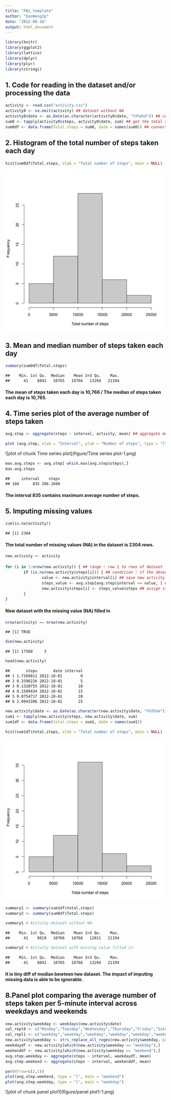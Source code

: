 ```yaml
---
title: "PA1_template"
author: "DaoHengJp"
date: "2022-08-16"
output: html_document
---
```





```r
library(knitr)
library(ggplot2)
library(lattice)
library(dplyr)
library(plyr)
library(stringi)
```


## 1. Code for reading in the dataset and/or processing the data


```r
activity <- read.csv("activity.csv")
activity0 <- na.omit(activity) ## dataset without NA
activity0$date <- as.Date(as.character(activity0$date, "%Y%m%d")) ## convert activity's date in DATE class
sum0 <- tapply(activity0$steps, activity0$date, sum) ## get the total steps (ARRAY class) in each day
sum0df <- data.frame(Total.steps = sum0, date = names(sum0)) ## convert sum0 into data frame by column names of sum0 and observation as sum0 total steps value
```


## 2. Histogram of the total number of steps taken each day


```r
hist(sum0df$Total.steps, xlab = "Total number of steps", main = NULL)
```

![plot of chunk hist1](figure/hist1-1.png)


## 3. Mean and median number of steps taken each day


```r
summary(sum0df$Total.steps)
```

```
##    Min. 1st Qu.  Median    Mean 3rd Qu.    Max. 
##      41    8841   10765   10766   13294   21194
```
#### The mean of steps taken each day is 10,766 / The median of steps taken each day is 10,765.


## 4. Time series plot of the average number of steps taken


```r
avg.step <- aggregate(steps ~ interval, activity, mean) ## aggregate mean of step in average 5mins interval
```


```r
plot (avg.step, xlab = "Interval", ylab = "Number of steps", type = "l")
```

![plot of chunk Time series plot](figure/Time series plot-1.png)


```r
max.avg.steps <- avg.step[ which.max(avg.step$steps),]
max.avg.steps
```

```
##     interval    steps
## 104      835 206.1698
```
#### The interval 835 contains maximum average number of steps. 


## 5. Imputing missing values


```r
sum(is.na(activity)) 
```

```
## [1] 2304
```
#### The total number of missing values (NA) in the dataset is 2304 rows.


```r
new.activity <- activity

for (i in 1:nrow(new.activity)) { ## range : row 1 to rows of dataset 
        if (is.na(new.activity$steps[i])) { ## condition : if the observation of step is NA , then... 
                value <- new.activity$interval[i] ## save new activity's interval value 
                steps_value <- avg.step[avg.step$interval == value, ] ## extract data frame of interval and steps by the interval value of both data set are equal  
                new.activity$steps[i] <- steps_value$steps ## assign step_value's steps to new activity 
        }
} 
```
#### New dataset with the missing value (NA) filled in 

```r
nrow(activity) == nrow(new.activity)
```

```
## [1] TRUE
```

```r
dim(new.activity)
```

```
## [1] 17568     3
```

```r
head(new.activity)
```

```
##       steps       date interval
## 1 1.7169811 2012-10-01        0
## 2 0.3396226 2012-10-01        5
## 3 0.1320755 2012-10-01       10
## 4 0.1509434 2012-10-01       15
## 5 0.0754717 2012-10-01       20
## 6 2.0943396 2012-10-01       25
```


```r
new.activity$date <- as.Date(as.character(new.activity$date, "%Yd%%m"))
sum1 <- tapply(new.activity$steps, new.activity$date, sum)
sum1df <- data.frame(total.steps = sum1, date = names(sum1))
```


```r
hist(sum1df$total.steps, xlab = "Total number of steps", main = NULL)
```

![plot of chunk hist2](figure/hist2-1.png)


```r
summary1 <- summary(sum1df$total.steps)
summary2 <- summary(sum0df$Total.steps)
```

```r
summary1 # Activity dataset without NA.
```

```
##    Min. 1st Qu.  Median    Mean 3rd Qu.    Max. 
##      41    9819   10766   10766   12811   21194
```

```r
summary2 # Activity dataset with missing value filled in.
```

```
##    Min. 1st Qu.  Median    Mean 3rd Qu.    Max. 
##      41    8841   10765   10766   13294   21194
```
#### It is tiny diff of median bewteen two dataset. The impact of imputing missing data is able to be ignorable.

## 8.Panel plot comparing the average number of steps taken per 5-minute interval across weekdays and weekends


```r
new.activity$weekday <- weekdays(new.activity$date)
val_repl0 <- c("Monday","Tuesday","Wednesday","Thursday","Friday","Saturday","Sunday")
val_repl1 <- c("weekday","weekday","weekday","weekday","weekday","weekend","weekend")
new.activity$weekday <- stri_replace_all_regex(new.activity$weekday, pattern = val_repl0, replacement = val_repl1, vectorize = FALSE)
weekdaydf <- new.activity[which(new.activity$weekday == "weekday"),]
weekenddf <- new.activity[which(new.activity$weekday == "weekend"),]
avg.step.weekday <- aggregate(steps ~ interval, weekdaydf, mean)
avg.step.weekend <- aggregate(steps ~ interval, weekenddf, mean)
```



```r
par(mfrow=c(2,1))
plot(avg.step.weekend, type = 'l', main = "weekend")
plot(avg.step.weekday, type = 'l', main = "weekday")
```

![plot of chunk panel plot1](figure/panel plot1-1.png)

                
        
        
        
        
        
        

